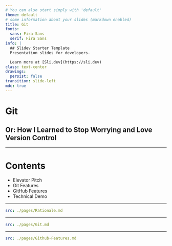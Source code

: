```yaml
---
# You can also start simply with 'default'
theme: default
# some information about your slides (markdown enabled)
title: Git
fonts:
  sans: Fira Sans
  serif: Fira Sans
info: |
  ## Slidev Starter Template
  Presentation slides for developers.

  Learn more at [Sli.dev](https://sli.dev)
class: text-center
drawings:
  persist: false
transition: slide-left
mdc: true
---
```


# Git

## Or: How I Learned to Stop Worrying and Love Version Control

---

# Contents

- Elevator Pitch
- Git Features
- GitHub Features
- Technical Demo

---

```yaml
src: ./pages/Rationale.md
```

---

```yaml
src: ./pages/Git.md
```

---

```yaml
src: ./pages/Github-Features.md
```
